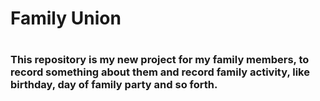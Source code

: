 # Family Union
#
### This repository is my new project for my family members, to record something about them and record family activity, like birthday, day of family party and so forth.
